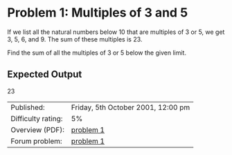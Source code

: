 # Problem 1: Multiples of 3 and 5

If we list all the natural numbers below 10 that are multiples of 3 or 5, we get 3, 5, 6, and 9. The sum of these multiples is 23.

Find the sum of all the multiples of 3 or 5 below the given limit.

## Expected Output
23

|                    |                                                |
|--------------------|------------------------------------------------|
| Published:         | Friday, 5th October 2001, 12:00 pm             |
| Difficulty rating: | 5%                                             |
| Overview (PDF):    | [problem 1](./001_overview.pdf)                |
| Forum problem:     | [problem 1](https://projecteuler.net/thread=1) |